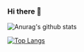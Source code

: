 ### Hi there 👋 

![Anurag's github stats](https://github-readme-stats.vercel.app/api?username=arnab2001&show_icons=true&theme=merko)

[![Top Langs](https://github-readme-stats.vercel.app/api/top-langs/?username=arnab2001&hide=ruby,java,objective-c,javascript,html,css,less)](https://github.com/anuraghazra/github-readme-stats)
<!--
**arnab2001/arnab2001** is a ✨ _special_ ✨ repository because its `README.md` (this file) appears on your GitHub profile.

Here are some ideas to get you started:

- 🔭 I’m currently working on ...
- 🌱 I’m currently learning ...
- 👯 I’m looking to collaborate on ...
- 🤔 I’m looking for help with ...
- 💬 Ask me about ...
- 📫 How to reach me: ...
- 😄 Pronouns: ...
- ⚡ Fun fact: ...
-->
